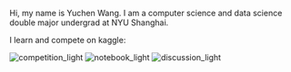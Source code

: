 Hi, my name is Yuchen Wang. I am a computer science and data science double major undergrad at NYU Shanghai.

I learn and compete on kaggle: 

![competition_light](https://road-to-kaggle-grandmaster.vercel.app/api/badges/zacchaeus/competition/light)
![notebook_light](https://road-to-kaggle-grandmaster.vercel.app/api/badges/zacchaeus/notebook/light)
![discussion_light](https://road-to-kaggle-grandmaster.vercel.app/api/badges/zacchaeus/discussion/light)
